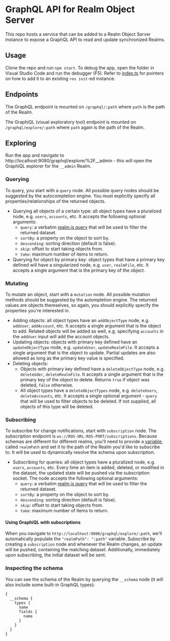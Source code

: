 # GraphQL API for Realm Object Server

This repo hosts a service that can be added to a Realm Object Server instance to expose a GraphQL API to read and update synchronized Realms.

## Usage

Clone the repo and run `npm start`. To debug the app, open the folder in Visual Studio Code and run the debugger (F5). Refer to [index.ts](https://github.com/realm/realm-object-server-graphql/blob/master/src/index.ts) for pointers on how to add it to an existing `ros init`-ed instance.

## Endpoints

The GraphQL endpoint is mounted on `/graphql/:path` where `path` is the path of the Realm.

The GraphiQL (visual exploratory tool) endpoint is mounted on `/graphql/explore/:path` where `path` again is the path of the Realm.

## Exploring

Run the app and navigate to http://localhost:9080/graphql/explore/%2F__admin - this will open the GraphiQL explorer for the `__admin` Realm.

### Querying

To query, you start with a `query` node. All possible query nodes should be suggested by the autocompletion engine. You must explicitly specify all properties/relationships of the returned objects.

- Querying all objects of a certain type: all object types have a pluralized node, e.g. `users`, `accounts`, etc. It accepts the following optional arguments:
  - `query`: a verbatim [realm.js query](https://realm.io/docs/javascript/latest/#filtering) that will be used to filter the returned dataset.
  - `sortBy`: a property on the object to sort by.
  - `descending`: sorting direction (default is false).
  - `skip`: offset to start taking objects from.
  - `take`: maximum number of items to return.
- Querying for object by primary key: object types that have a primary key defined will have a singularized node, e.g. `user`, `realmFile`, etc. It accepts a single argument that is the primary key of the object.

### Mutating

To mutate an object, start with a `mutation` node. All possible mutation methods should be suggested by the autompletion engine. The returned values are objects themselves, so again, you should explicitly specify the properties you're interested in.

- Adding objects: all object types have an `addObjectType` node, e.g. `addUser`, `addAccount`, etc. It accepts a single argument that is the object to add. Related objects will be added as well, e.g. specifying `accounts` in the `addUser` input will add the account objects.
- Updating objects: objects with primary key defined have an `updateObjectType` node, e.g. `updateUser`, `updateRealmFile`. It accepts a single argument that is the object to update. Partial updates are also allowed as long as the primary key value is specified.
- Deleting objects:
  - Objects with primary key defined have a `deleteObjectType` node, e.g. `deleteUder`, `deleteRealmFile`. It accepts a single argument that is the primary key of the object to delete. Returns `true` if object was deleted, `false` otherwise.
  - All object types have a `deleteObjectTypes` node, e.g. `deleteUsers`, `deleteAccounts`, etc. It accepts a single optional argument - `query` that will be used to filter objects to be deleted. If not supplied, all objects of this type will be deleted.
  
### Subscribing

To subscribe for change notifications, start with `subscription` node. The subscription endpoint is `ws://ROS-URL:ROS-PORT/subscriptions`. Because schemas are different for different realms, you'll need to provide a [variable](http://graphql.org/learn/queries/#variables), called `realmPath` and set it to the path of the Realm you'd like to subscribe to. It will be used to dynamically resolve the schema upon subscription.

- Subscribing for queries: all object types have a pluralized node, e.g. `users`, `accounts`, etc. Every time an item is added, deleted, or modified in the dataset, the updated state will be pushed via the subscription socket. The node accepts the following optional arguments:
  - `query`: a verbatim [realm.js query](https://realm.io/docs/javascript/latest/#filtering) that will be used to filter the returned dataset.
  - `sortBy`: a property on the object to sort by.
  - `descending`: sorting direction (default is false).
  - `skip`: offset to start taking objects from.
  - `take`: maximum number of items to return.
  
#### Using GraphiQL with subscriptions

When you navigate to `http://localhost:9080/graphql/explore/:path`, we'll automatically populate the `"realmPath": ":path"` variable. Subscribe by creating a `subscription` node and whenever the Realm changes, an update will be pushed, containing the matching dataset. Additionally, immediately upon subscribing, the initial dataset will be sent.

### Inspecting the schema

You can see the schema of the Realm by querying the `__schema` node (it will also include some built-in GraphQL types):

```
{
  __schema {
    types {
      name
      fields {
        name
      }
    }
  }
}
```
